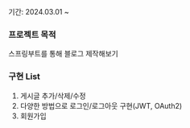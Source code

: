 기간: 2024.03.01 ~

### 프로젝트 목적
스프링부트를 통해 블로그 제작해보기

### 구현 List
1. 게시글 추가/삭제/수정
2. 다양한 방법으로 로그인/로그아웃 구현(JWT, OAuth2)
3. 회원가입
